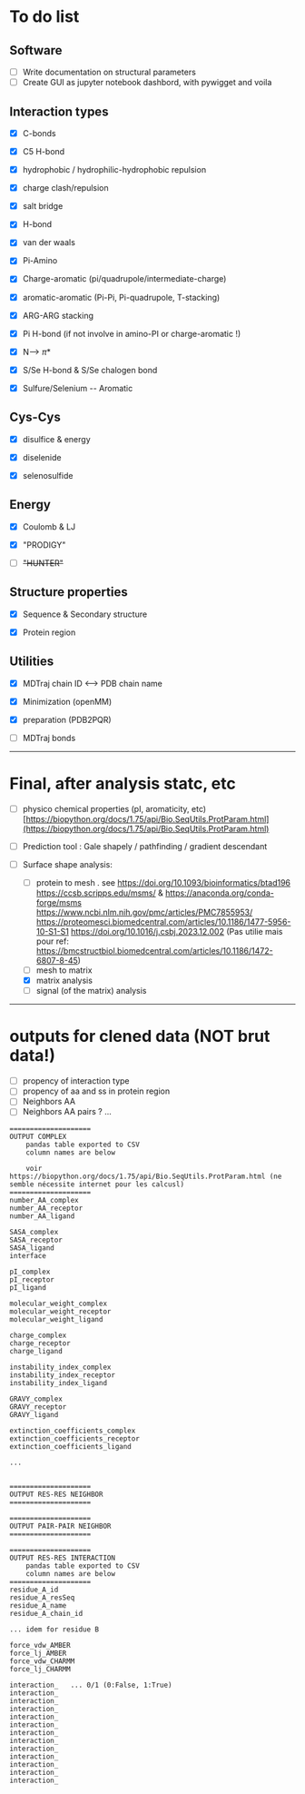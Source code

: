 # To do list

## Software

- [ ] Write documentation on structural parameters
- [ ] Create GUI as jupyter notebook dashbord, with pywigget and voila

## Interaction types

- [x] C-bonds 
- [x] C5 H-bond 
- [x] hydrophobic / hydrophilic-hydrophobic repulsion 
- [x] charge clash/repulsion 
- [x] salt bridge 
- [x] H-bond
- [x] van der waals
- [x] Pi-Amino
- [x] Charge-aromatic (pi/quadrupole/intermediate-charge) 
- [x] aromatic-aromatic (Pi-Pi, Pi-quadrupole, T-stacking) 
- [x] ARG-ARG stacking
- [x] Pi H-bond (if not involve in amino-PI or charge-aromatic !)
- [x] N--> $\pi$*
- [x] S/Se H-bond & S/Se chalogen bond
- [x] Sulfure/Selenium -- Aromatic


## Cys-Cys

- [x] disulfice & energy
- [x] diselenide
- [x] selenosulfide


## Energy

- [x] Coulomb & LJ
- [x] "PRODIGY"
- [ ] ~~"HUNTER"~~


## Structure properties

- [x] Sequence & Secondary structure
- [x] Protein region


## Utilities
- [x] MDTraj chain ID <--> PDB chain name
- [x] Minimization (openMM)
- [x] preparation (PDB2PQR)
- [ ] MDTraj bonds



***
# Final, after analysis statc, etc
- [ ] physico chemical properties (pI, aromaticity, etc) [https://biopython.org/docs/1.75/api/Bio.SeqUtils.ProtParam.html](https://biopython.org/docs/1.75/api/Bio.SeqUtils.ProtParam.html)
- [ ] Prediction tool : Gale shapely / pathfinding / gradient descendant
- [ ] Surface shape analysis:

    - [ ] protein to mesh . see https://doi.org/10.1093/bioinformatics/btad196
                                https://ccsb.scripps.edu/msms/ & https://anaconda.org/conda-forge/msms
                                https://www.ncbi.nlm.nih.gov/pmc/articles/PMC7855953/
                                https://proteomesci.biomedcentral.com/articles/10.1186/1477-5956-10-S1-S1
                                https://doi.org/10.1016/j.csbj.2023.12.002
                                (Pas utilie mais pour ref: https://bmcstructbiol.biomedcentral.com/articles/10.1186/1472-6807-8-45)
    - [ ] mesh to matrix
    - [x] matrix analysis
    - [ ] signal (of the matrix) analysis

***

# outputs for clened data (NOT brut data!)

- [ ] propency of interaction type
- [ ] propency of aa and ss in protein region 
- [ ] Neighbors AA
- [ ] Neighbors AA pairs ?
...

```
====================
OUTPUT COMPLEX
    pandas table exported to CSV
    column names are below
    
    voir https://biopython.org/docs/1.75/api/Bio.SeqUtils.ProtParam.html (ne semble nécessite internet pour les calcusl)
====================
number_AA_complex
number_AA_receptor
number_AA_ligand

SASA_complex
SASA_receptor
SASA_ligand
interface

pI_complex
pI_receptor
pI_ligand

molecular_weight_complex
molecular_weight_receptor
molecular_weight_ligand

charge_complex
charge_receptor
charge_ligand

instability_index_complex
instability_index_receptor
instability_index_ligand

GRAVY_complex
GRAVY_receptor
GRAVY_ligand

extinction_coefficients_complex
extinction_coefficients_receptor
extinction_coefficients_ligand

...


====================
OUTPUT RES-RES NEIGHBOR
====================

====================
OUTPUT PAIR-PAIR NEIGHBOR
====================

====================
OUTPUT RES-RES INTERACTION
    pandas table exported to CSV
    column names are below
====================
residue_A_id
residue_A_resSeq
residue_A_name
residue_A_chain_id

... idem for residue B

force_vdw_AMBER
force_lj_AMBER
force_vdw_CHARMM
force_lj_CHARMM

interaction_   ... 0/1 (0:False, 1:True)
interaction_
interaction_
interaction_
interaction_
interaction_
interaction_
interaction_
interaction_
interaction_
interaction_
interaction_
interaction_
```